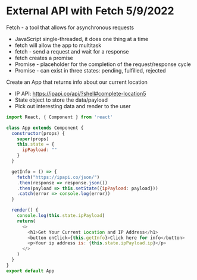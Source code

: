 # External API with Fetch 5/9/2022

Fetch - a tool that allows for asynchronous requests
- JavaScript single-threaded, it does one thing at a time
- fetch will allow the app to multitask
- fetch - send a request and wait for a response
- fetch creates a promise
- Promise - placeholder for the completion of the request/response cycle
- Promise - can exist in three states: pending, fulfilled, rejected


Create an App that returns info about our current location
- IP API: https://ipapi.co/api/?shell#complete-location5
- State object to store the data/payload
- Pick out interesting data and render to the user


```javascript
import React, { Component } from 'react'

class App extends Component {
  constructor(props) {
    super(props)
    this.state = {
      ipPayload: ""
    }
  }

  getInfo = () => {
    fetch("https://ipapi.co/json/")
    .then(response => response.json())
    .then(payload => this.setState({ipPayload: payload}))
    .catch(error => console.log(error))
  }

  render() {
    console.log(this.state.ipPayload)
    return(
      <>
        <h1>Get Your Current Location and IP Address</h1>
        <button onClick={this.getInfo}>Click here for info</button>
        <p>Your ip address is: {this.state.ipPayload.ip}</p>
      </>
    )
  }
}
export default App
```

